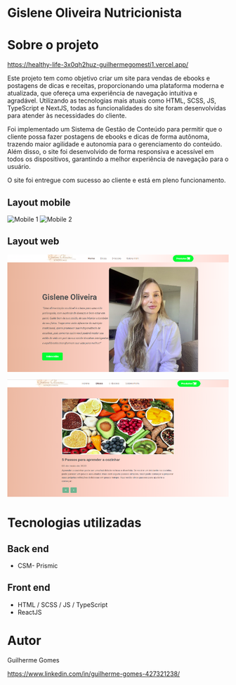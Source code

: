 # Gislene Oliveira Nutricionista


# Sobre o projeto

https://healthy-life-3x0qh2huz-guilhermegomesti1.vercel.app/

Este projeto tem como objetivo criar um site para vendas de ebooks e postagens de dicas e receitas, proporcionando uma plataforma moderna e atualizada, que ofereça uma experiência de navegação intuitiva e agradável. Utilizando as tecnologias mais atuais como HTML, SCSS, JS, TypeScript e NextJS, todas as funcionalidades do site foram desenvolvidas para atender às necessidades do cliente.

Foi implementado um Sistema de Gestão de Conteúdo para permitir que o cliente possa fazer postagens de ebooks e dicas de forma autônoma, trazendo maior agilidade e autonomia para o gerenciamento do conteúdo. Além disso, o site foi desenvolvido de forma responsiva e acessível em todos os dispositivos, garantindo a melhor experiência de navegação para o usuário.

O site foi entregue com sucesso ao cliente e está em pleno funcionamento. 

## Layout mobile
![Mobile 1](https://github.com/GuilhermeGomesti1/next-system/blob/main/public/images/mobilehome.jpeg) ![Mobile 2](https://github.com/GuilhermeGomesti1/next-system/blob/main/public/images/mobilehome2.jpeg)

## Layout web
![Web 1](public/images/homeweb.png)

![Web 2](public/images/fotopostsweb.png)



# Tecnologias utilizadas
## Back end
- CSM- Prismic

## Front end
- HTML / SCSS / JS / TypeScript
- ReactJS





# Autor

Guilherme Gomes

https://www.linkedin.com/in/guilherme-gomes-427321238/

